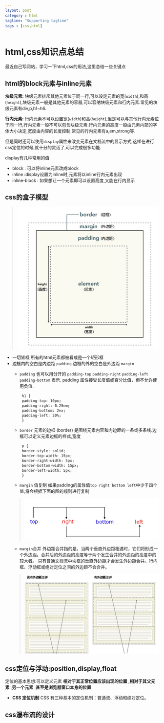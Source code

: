 ```yaml
--- 
layout: post
category : html 
tagline: "Supporting tagline"
tags : [css,html]
---
```

# html,css知识点总结
最近自己写网站，学习一下html,css的用法,这里总结一些关键点
## html的block元素与inline元素 
**块级元素:** 块级元素排斥其他元素位于同一行,可以设定元素的宽(`width`),和高(`height`),块级元素一般是其他元素的容器,可以容纳块级元素和行内元素.常见的块级元素有div,p,h1~h6.

**行内元素:** 行内元素不可以设置宽(`width`)和高(`height`),但是可以与其他行内元素位于同一行,行内元素一般不可以包含块级元素.行内元素的高度一般由元素内部的字体大小决定,宽度由内容的长度控制.常见的行内元素有a,em,strong等.

但是同时还可以使用`display`属性来改变元素在文档流中的显示方式,这样在进行css定位的时候,就十分的灵活了,可以完成很多功能.

display有几种常用的值

- block : 可以将inline元素改成block
- inline :display设置为inline时,元素将以inline行内元素出现
- inline-block : 如果想让一个元素即可以设置高度,又能在行内显示

## css的盒子模型
> <img src="/public/img/盒子模型.jpg" class = "min-img"> 

+ 一切皆框,所有的html元素都被看成是一个矩形框
+ 边框内的空白是内边距 `padding` 边框的外的空白是外边距 `margin`
     + `padding` 也可以用分开的 `padding-top` `padding-right` `padding-left` `padding-bottom` 表示. 
     padding 属性接受长度值或百分比值，但不允许使用负值. 


            h1 {
            padding-top: 10px;
            padding-right: 0.25em;
            padding-bottom: 2ex;
            padding-left: 20%;
            }

     + `border` 元素的边框 (border) 是围绕元素内容和内边距的一条或多条线.边框可以定义元素边框的样式,宽度

            p {
            border-style: solid;
            border-top-width: 15px;
            border-right-width: 5px;
            border-bottom-width: 15px;
            border-left-width: 5px;
            }
     + `margin` 值复制
     如果padding的属性值`top right bottom left`中少于四个值,将会根据下面的图的规则进行复制
     > <img src="/public/img/value_copy.jpeg" class = "min-img"/>
     + `margin`合并
     外边距合并指的是，当两个垂直外边距相遇时，它们将形成一个外边距。合并后的外边距的高度等于两个发生合并的外边距的高度中的较大者。
     只有普通文档流中块框的垂直外边距才会发生外边距合并。行内框、浮动框或绝对定位之间的外边距不会合并。
     > <img src="/public/img/margin_merge.jpeg" class="min-img" />

## css定位与浮动:position,display,float
定位的基本思想:可以定义元素 __相对于其正常位置应该出现的位置__ ,__相对于其父元素__ ,__另一个元素__ ,**甚至是浏览器窗口本身的位置** 

+ **CSS 定位机制**   CSS 有三种基本的定位机制：普通流、浮动和绝对定位。

## css瀑布流的设计













